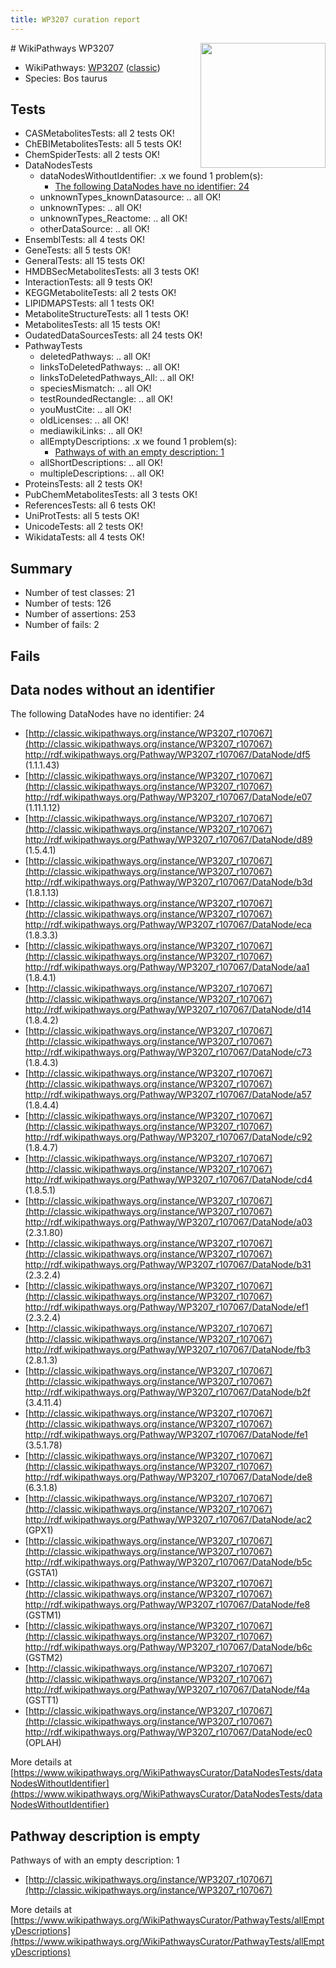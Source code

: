 ```yaml
---
title: WP3207 curation report
---
```


<img style="float: right; width: 200px" src="https://upload.wikimedia.org/wikipedia/commons/thumb/8/83/Wplogo_with_text_500.png/640px-Wplogo_with_text_500.png" />
# WikiPathways WP3207

* WikiPathways: [WP3207](https://wikipathways.org/pathways/WP3207) ([classic](https://classic.wikipathways.org/instance/WP3207))
* Species: Bos taurus
## Tests
* CASMetabolitesTests: all 2 tests OK!
* ChEBIMetabolitesTests: all 5 tests OK!
* ChemSpiderTests: all 2 tests OK!
* DataNodesTests
    * dataNodesWithoutIdentifier: .x we found 1 problem(s):
        * [The following DataNodes have no identifier: 24](#8792c4b3)
    * unknownTypes_knownDatasource: .. all OK!
    * unknownTypes: .. all OK!
    * unknownTypes_Reactome: .. all OK!
    * otherDataSource: .. all OK!
* EnsemblTests: all 4 tests OK!
* GeneTests: all 5 tests OK!
* GeneralTests: all 15 tests OK!
* HMDBSecMetabolitesTests: all 3 tests OK!
* InteractionTests: all 9 tests OK!
* KEGGMetaboliteTests: all 2 tests OK!
* LIPIDMAPSTests: all 1 tests OK!
* MetaboliteStructureTests: all 1 tests OK!
* MetabolitesTests: all 15 tests OK!
* OudatedDataSourcesTests: all 24 tests OK!
* PathwayTests
    * deletedPathways: .. all OK!
    * linksToDeletedPathways: .. all OK!
    * linksToDeletedPathways_All: .. all OK!
    * speciesMismatch: .. all OK!
    * testRoundedRectangle: .. all OK!
    * youMustCite: .. all OK!
    * oldLicenses: .. all OK!
    * mediawikiLinks: .. all OK!
    * allEmptyDescriptions: .x we found 1 problem(s):
        * [Pathways of with an empty description: 1](#798a4967)
    * allShortDescriptions: .. all OK!
    * multipleDescriptions: .. all OK!
* ProteinsTests: all 2 tests OK!
* PubChemMetabolitesTests: all 3 tests OK!
* ReferencesTests: all 6 tests OK!
* UniProtTests: all 5 tests OK!
* UnicodeTests: all 2 tests OK!
* WikidataTests: all 4 tests OK!


## Summary

* Number of test classes: 21
* Number of tests: 126
* Number of assertions: 253
* Number of fails: 2

## Fails

<a name="8792c4b3" />

## Data nodes without an identifier

The following DataNodes have no identifier: 24

* [http://classic.wikipathways.org/instance/WP3207_r107067](http://classic.wikipathways.org/instance/WP3207_r107067) http://rdf.wikipathways.org/Pathway/WP3207_r107067/DataNode/df5 (1.1.1.43)
* [http://classic.wikipathways.org/instance/WP3207_r107067](http://classic.wikipathways.org/instance/WP3207_r107067) http://rdf.wikipathways.org/Pathway/WP3207_r107067/DataNode/e07 (1.11.1.12)
* [http://classic.wikipathways.org/instance/WP3207_r107067](http://classic.wikipathways.org/instance/WP3207_r107067) http://rdf.wikipathways.org/Pathway/WP3207_r107067/DataNode/d89 (1.5.4.1)
* [http://classic.wikipathways.org/instance/WP3207_r107067](http://classic.wikipathways.org/instance/WP3207_r107067) http://rdf.wikipathways.org/Pathway/WP3207_r107067/DataNode/b3d (1.8.1.13)
* [http://classic.wikipathways.org/instance/WP3207_r107067](http://classic.wikipathways.org/instance/WP3207_r107067) http://rdf.wikipathways.org/Pathway/WP3207_r107067/DataNode/eca (1.8.3.3)
* [http://classic.wikipathways.org/instance/WP3207_r107067](http://classic.wikipathways.org/instance/WP3207_r107067) http://rdf.wikipathways.org/Pathway/WP3207_r107067/DataNode/aa1 (1.8.4.1)
* [http://classic.wikipathways.org/instance/WP3207_r107067](http://classic.wikipathways.org/instance/WP3207_r107067) http://rdf.wikipathways.org/Pathway/WP3207_r107067/DataNode/d14 (1.8.4.2)
* [http://classic.wikipathways.org/instance/WP3207_r107067](http://classic.wikipathways.org/instance/WP3207_r107067) http://rdf.wikipathways.org/Pathway/WP3207_r107067/DataNode/c73 (1.8.4.3)
* [http://classic.wikipathways.org/instance/WP3207_r107067](http://classic.wikipathways.org/instance/WP3207_r107067) http://rdf.wikipathways.org/Pathway/WP3207_r107067/DataNode/a57 (1.8.4.4)
* [http://classic.wikipathways.org/instance/WP3207_r107067](http://classic.wikipathways.org/instance/WP3207_r107067) http://rdf.wikipathways.org/Pathway/WP3207_r107067/DataNode/c92 (1.8.4.7)
* [http://classic.wikipathways.org/instance/WP3207_r107067](http://classic.wikipathways.org/instance/WP3207_r107067) http://rdf.wikipathways.org/Pathway/WP3207_r107067/DataNode/cd4 (1.8.5.1)
* [http://classic.wikipathways.org/instance/WP3207_r107067](http://classic.wikipathways.org/instance/WP3207_r107067) http://rdf.wikipathways.org/Pathway/WP3207_r107067/DataNode/a03 (2.3.1.80)
* [http://classic.wikipathways.org/instance/WP3207_r107067](http://classic.wikipathways.org/instance/WP3207_r107067) http://rdf.wikipathways.org/Pathway/WP3207_r107067/DataNode/b31 (2.3.2.4)
* [http://classic.wikipathways.org/instance/WP3207_r107067](http://classic.wikipathways.org/instance/WP3207_r107067) http://rdf.wikipathways.org/Pathway/WP3207_r107067/DataNode/ef1 (2.3.2.4)
* [http://classic.wikipathways.org/instance/WP3207_r107067](http://classic.wikipathways.org/instance/WP3207_r107067) http://rdf.wikipathways.org/Pathway/WP3207_r107067/DataNode/fb3 (2.8.1.3)
* [http://classic.wikipathways.org/instance/WP3207_r107067](http://classic.wikipathways.org/instance/WP3207_r107067) http://rdf.wikipathways.org/Pathway/WP3207_r107067/DataNode/b2f (3.4.11.4)
* [http://classic.wikipathways.org/instance/WP3207_r107067](http://classic.wikipathways.org/instance/WP3207_r107067) http://rdf.wikipathways.org/Pathway/WP3207_r107067/DataNode/fe1 (3.5.1.78)
* [http://classic.wikipathways.org/instance/WP3207_r107067](http://classic.wikipathways.org/instance/WP3207_r107067) http://rdf.wikipathways.org/Pathway/WP3207_r107067/DataNode/de8 (6.3.1.8)
* [http://classic.wikipathways.org/instance/WP3207_r107067](http://classic.wikipathways.org/instance/WP3207_r107067) http://rdf.wikipathways.org/Pathway/WP3207_r107067/DataNode/ac2 (GPX1)
* [http://classic.wikipathways.org/instance/WP3207_r107067](http://classic.wikipathways.org/instance/WP3207_r107067) http://rdf.wikipathways.org/Pathway/WP3207_r107067/DataNode/b5c (GSTA1)
* [http://classic.wikipathways.org/instance/WP3207_r107067](http://classic.wikipathways.org/instance/WP3207_r107067) http://rdf.wikipathways.org/Pathway/WP3207_r107067/DataNode/fe8 (GSTM1)
* [http://classic.wikipathways.org/instance/WP3207_r107067](http://classic.wikipathways.org/instance/WP3207_r107067) http://rdf.wikipathways.org/Pathway/WP3207_r107067/DataNode/b6c (GSTM2)
* [http://classic.wikipathways.org/instance/WP3207_r107067](http://classic.wikipathways.org/instance/WP3207_r107067) http://rdf.wikipathways.org/Pathway/WP3207_r107067/DataNode/f4a (GSTT1)
* [http://classic.wikipathways.org/instance/WP3207_r107067](http://classic.wikipathways.org/instance/WP3207_r107067) http://rdf.wikipathways.org/Pathway/WP3207_r107067/DataNode/ec0 (OPLAH)


More details at [https://www.wikipathways.org/WikiPathwaysCurator/DataNodesTests/dataNodesWithoutIdentifier](https://www.wikipathways.org/WikiPathwaysCurator/DataNodesTests/dataNodesWithoutIdentifier)

<a name="798a4967" />

## Pathway description is empty

Pathways of with an empty description: 1

* [http://classic.wikipathways.org/instance/WP3207_r107067](http://classic.wikipathways.org/instance/WP3207_r107067)

More details at [https://www.wikipathways.org/WikiPathwaysCurator/PathwayTests/allEmptyDescriptions](https://www.wikipathways.org/WikiPathwaysCurator/PathwayTests/allEmptyDescriptions)

